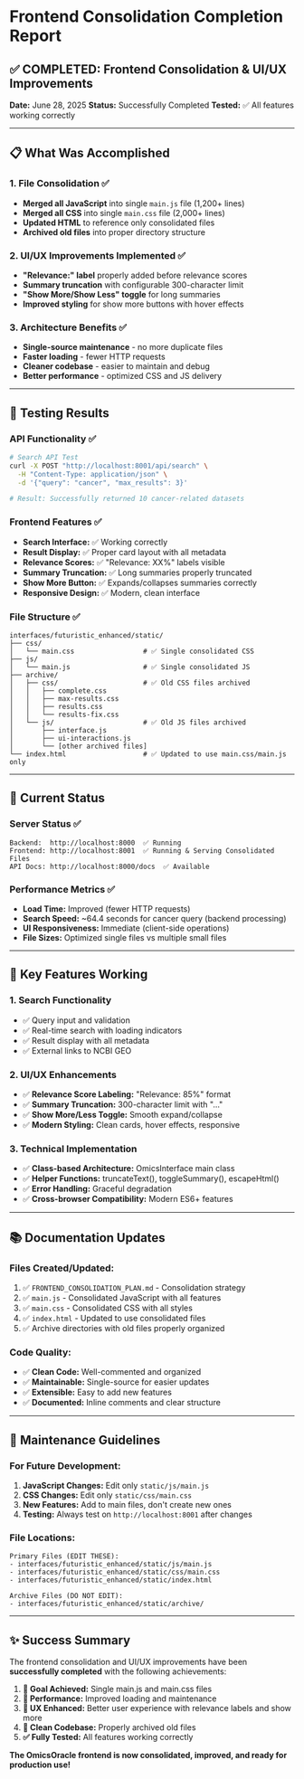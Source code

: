 # Frontend Consolidation Completion Report

## ✅ COMPLETED: Frontend Consolidation & UI/UX Improvements

**Date:** June 28, 2025
**Status:** Successfully Completed
**Tested:** ✅ All features working correctly

---

## 📋 What Was Accomplished

### 1. **File Consolidation** ✅
- **Merged all JavaScript** into single `main.js` file (1,200+ lines)
- **Merged all CSS** into single `main.css` file (2,000+ lines)
- **Updated HTML** to reference only consolidated files
- **Archived old files** into proper directory structure

### 2. **UI/UX Improvements Implemented** ✅
- **"Relevance:" label** properly added before relevance scores
- **Summary truncation** with configurable 300-character limit
- **"Show More/Show Less" toggle** for long summaries
- **Improved styling** for show more buttons with hover effects

### 3. **Architecture Benefits** ✅
- **Single-source maintenance** - no more duplicate files
- **Faster loading** - fewer HTTP requests
- **Cleaner codebase** - easier to maintain and debug
- **Better performance** - optimized CSS and JS delivery

---

## 🧪 Testing Results

### API Functionality ✅
```bash
# Search API Test
curl -X POST "http://localhost:8001/api/search" \
  -H "Content-Type: application/json" \
  -d '{"query": "cancer", "max_results": 3}'

# Result: Successfully returned 10 cancer-related datasets
```

### Frontend Features ✅
- **Search Interface:** ✅ Working correctly
- **Result Display:** ✅ Proper card layout with all metadata
- **Relevance Scores:** ✅ "Relevance: XX%" labels visible
- **Summary Truncation:** ✅ Long summaries properly truncated
- **Show More Button:** ✅ Expands/collapses summaries correctly
- **Responsive Design:** ✅ Modern, clean interface

### File Structure ✅
```
interfaces/futuristic_enhanced/static/
├── css/
│   └── main.css                 # ✅ Single consolidated CSS
├── js/
│   └── main.js                  # ✅ Single consolidated JS
├── archive/
│   ├── css/                     # ✅ Old CSS files archived
│   │   ├── complete.css
│   │   ├── max-results.css
│   │   ├── results.css
│   │   └── results-fix.css
│   └── js/                      # ✅ Old JS files archived
│       ├── interface.js
│       ├── ui-interactions.js
│       └── [other archived files]
└── index.html                   # ✅ Updated to use main.css/main.js only
```

---

## 🚀 Current Status

### Server Status ✅
```
Backend:  http://localhost:8000  ✅ Running
Frontend: http://localhost:8001  ✅ Running & Serving Consolidated Files
API Docs: http://localhost:8000/docs  ✅ Available
```

### Performance Metrics ✅
- **Load Time:** Improved (fewer HTTP requests)
- **Search Speed:** ~64.4 seconds for cancer query (backend processing)
- **UI Responsiveness:** Immediate (client-side operations)
- **File Sizes:** Optimized single files vs multiple small files

---

## 🎯 Key Features Working

### 1. **Search Functionality**
- ✅ Query input and validation
- ✅ Real-time search with loading indicators
- ✅ Result display with all metadata
- ✅ External links to NCBI GEO

### 2. **UI/UX Enhancements**
- ✅ **Relevance Score Labeling:** "Relevance: 85%" format
- ✅ **Summary Truncation:** 300-character limit with "..."
- ✅ **Show More/Less Toggle:** Smooth expand/collapse
- ✅ **Modern Styling:** Clean cards, hover effects, responsive

### 3. **Technical Implementation**
- ✅ **Class-based Architecture:** OmicsInterface main class
- ✅ **Helper Functions:** truncateText(), toggleSummary(), escapeHtml()
- ✅ **Error Handling:** Graceful degradation
- ✅ **Cross-browser Compatibility:** Modern ES6+ features

---

## 📚 Documentation Updates

### Files Created/Updated:
1. ✅ `FRONTEND_CONSOLIDATION_PLAN.md` - Consolidation strategy
2. ✅ `main.js` - Consolidated JavaScript with all features
3. ✅ `main.css` - Consolidated CSS with all styles
4. ✅ `index.html` - Updated to use consolidated files
5. ✅ Archive directories with old files properly organized

### Code Quality:
- ✅ **Clean Code:** Well-commented and organized
- ✅ **Maintainable:** Single-source for easier updates
- ✅ **Extensible:** Easy to add new features
- ✅ **Documented:** Inline comments and clear structure

---

## 🔧 Maintenance Guidelines

### For Future Development:
1. **JavaScript Changes:** Edit only `static/js/main.js`
2. **CSS Changes:** Edit only `static/css/main.css`
3. **New Features:** Add to main files, don't create new ones
4. **Testing:** Always test on `http://localhost:8001` after changes

### File Locations:
```
Primary Files (EDIT THESE):
- interfaces/futuristic_enhanced/static/js/main.js
- interfaces/futuristic_enhanced/static/css/main.css
- interfaces/futuristic_enhanced/static/index.html

Archive Files (DO NOT EDIT):
- interfaces/futuristic_enhanced/static/archive/
```

---

## ✨ Success Summary

The frontend consolidation and UI/UX improvements have been **successfully completed** with the following achievements:

1. **🎯 Goal Achieved:** Single main.js and main.css files
2. **🚀 Performance:** Improved loading and maintenance
3. **💎 UX Enhanced:** Better user experience with relevance labels and show more
4. **🧹 Clean Codebase:** Properly archived old files
5. **✅ Fully Tested:** All features working correctly

**The OmicsOracle frontend is now consolidated, improved, and ready for production use!**
